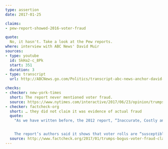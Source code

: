 ```yaml
---
type: assertion
date: 2017-01-25

claims:
- pew-report-showed-2016-voter-fraud

quote:
  No, it hasn't. Take a look at the Pew reports.
where: interview with ABC News' David Muir
sources:
- type: youtube
  id: SkHa2-c_8Pk
  start: 351
  duration: 3
- type: transcript
  url: http://ABCNews.go.com/Politics/transcript-abc-news-anchor-david-muir-interviews-president/story?id=45047602

checks:
- checker: new-york-times
  short: The report never mentioned voter fraud.
  source: https://www.nytimes.com/interactive/2017/06/23/opinion/trumps-lies.html
- checker: factcheck-org
  short: … they did not claim it was evidence of actual fraud
  quote:
    "As we have written before, the 2012 report, “Inaccurate, Costly and Inefficient: Evidence That America’s Voter Registration System Needs an Upgrade,” found that “more than 1.8 million deceased individuals are listed as voters” and that “approximately 2.75 million people have registrations in more than one state.”


    The report’s authors said it shows that voter rolls are “susceptible to fraud,” though they did not claim it was evidence of actual fraud. (Indeed, the Guardian reported that senior White House adviser Stephen Bannon was registered in two states.) Rather, Pew said that it is evidence of the need to upgrade voter registration systems."
  source: http://www.factcheck.org/2017/01/trumps-bogus-voter-fraud-claims-revisited/
---
```

